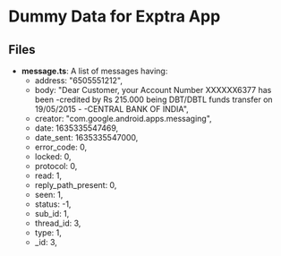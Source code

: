 # Dummy Data for Exptra App

## Files

- **message.ts**: A list of messages having:
  - address: "6505551212",
  - body: "Dear Customer, your Account Number XXXXXX6377 has been -credited by Rs 215.000 being DBT/DBTL funds transfer on 19/05/2015 - -CENTRAL BANK OF INDIA",
  - creator: "com.google.android.apps.messaging",
  - date: 1635335547469,
  - date_sent: 1635335547000,
  - error_code: 0,
  - locked: 0,
  - protocol: 0,
  - read: 1,
  - reply_path_present: 0,
  - seen: 1,
  - status: -1,
  - sub_id: 1,
  - thread_id: 3,
  - type: 1,
  - \_id: 3,

